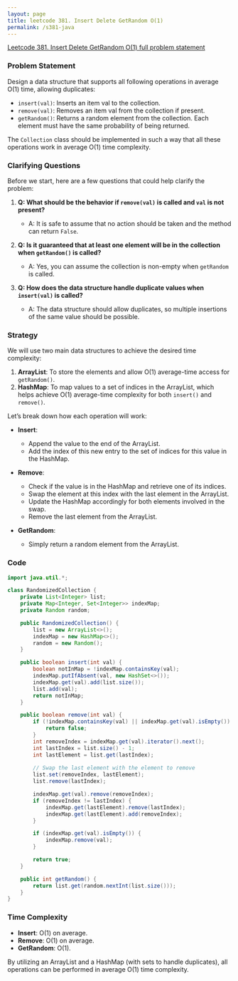 ```yaml
---
layout: page
title: leetcode 381. Insert Delete GetRandom O(1) 
permalink: /s381-java
---
```

[Leetcode 381. Insert Delete GetRandom O(1)  full problem statement](https://algoadvance.github.io/algoadvance/l381)
### Problem Statement
Design a data structure that supports all following operations in average O(1) time, allowing duplicates:
- `insert(val)`: Inserts an item val to the collection.
- `remove(val)`: Removes an item val from the collection if present.
- `getRandom()`: Returns a random element from the collection. Each element must have the same probability of being returned.

The `Collection` class should be implemented in such a way that all these operations work in average O(1) time complexity.

### Clarifying Questions
Before we start, here are a few questions that could help clarify the problem:

1. **Q: What should be the behavior if `remove(val)` is called and `val` is not present?**
   - A: It is safe to assume that no action should be taken and the method can return `False`.

2. **Q: Is it guaranteed that at least one element will be in the collection when `getRandom()` is called?**
   - A: Yes, you can assume the collection is non-empty when `getRandom` is called.

3. **Q: How does the data structure handle duplicate values when `insert(val)` is called?**
   - A: The data structure should allow duplicates, so multiple insertions of the same value should be possible.

### Strategy
We will use two main data structures to achieve the desired time complexity:

1. **ArrayList**: To store the elements and allow O(1) average-time access for `getRandom()`.
2. **HashMap**: To map values to a set of indices in the ArrayList, which helps achieve O(1) average-time complexity for both `insert()` and `remove()`.

Let’s break down how each operation will work:

- **Insert**: 
  - Append the value to the end of the ArrayList.
  - Add the index of this new entry to the set of indices for this value in the HashMap.

- **Remove**: 
  - Check if the value is in the HashMap and retrieve one of its indices.
  - Swap the element at this index with the last element in the ArrayList.
  - Update the HashMap accordingly for both elements involved in the swap.
  - Remove the last element from the ArrayList.

- **GetRandom**: 
  - Simply return a random element from the ArrayList.

### Code

```java
import java.util.*;

class RandomizedCollection {
    private List<Integer> list;
    private Map<Integer, Set<Integer>> indexMap;
    private Random random;

    public RandomizedCollection() {
        list = new ArrayList<>();
        indexMap = new HashMap<>();
        random = new Random();
    }

    public boolean insert(int val) {
        boolean notInMap = !indexMap.containsKey(val);
        indexMap.putIfAbsent(val, new HashSet<>());
        indexMap.get(val).add(list.size());
        list.add(val);
        return notInMap;
    }

    public boolean remove(int val) {
        if (!indexMap.containsKey(val) || indexMap.get(val).isEmpty()) {
            return false;
        }
        int removeIndex = indexMap.get(val).iterator().next();
        int lastIndex = list.size() - 1;
        int lastElement = list.get(lastIndex);
        
        // Swap the last element with the element to remove
        list.set(removeIndex, lastElement);
        list.remove(lastIndex);

        indexMap.get(val).remove(removeIndex);
        if (removeIndex != lastIndex) {
            indexMap.get(lastElement).remove(lastIndex);
            indexMap.get(lastElement).add(removeIndex);
        }

        if (indexMap.get(val).isEmpty()) {
            indexMap.remove(val);
        }

        return true;
    }

    public int getRandom() {
        return list.get(random.nextInt(list.size()));
    }
}
```

### Time Complexity
- **Insert**: O(1) on average.
- **Remove**: O(1) on average.
- **GetRandom**: O(1).

By utilizing an ArrayList and a HashMap (with sets to handle duplicates), all operations can be performed in average O(1) time complexity.